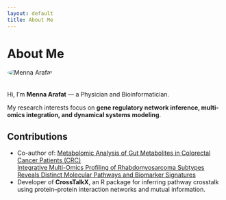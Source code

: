 ```yaml
---
layout: default
title: About Me
---
```


<div class="post">
  <h1 class="pageTitle">About Me</h1>

  <img src="{{ '' | relative_url }}" alt="Menna Arafat" style="max-width:200px; border-radius:50%; margin-bottom:20px;">

  <p class="intro">
    Hi, I’m <strong>Menna Arafat</strong> — a Physician and Bioinformatician.
  </p>

  <p>
    My research interests focus on <strong>gene regulatory network inference, multi-omics integration, and dynamical systems modeling</strong>.
  </p>

  <h2>Contributions</h2>
  <ul>
    <li>
      Co-author of:  
      <a href="https://link.springer.com/article/10.1007/s00726-025-03448-3" target="_blank">
        Metabolomic Analysis of Gut Metabolites in Colorectal Cancer Patients (CRC)
      </a>  
      <br>
      <a href="https://www.mdpi.com/2073-4409/14/14/1115" target="_blank">
        Integrative Multi-Omics Profiling of Rhabdomyosarcoma Subtypes Reveals Distinct Molecular Pathways and Biomarker Signatures
      </a>
    </li>
    <li>
      Developer of <strong>CrossTalkX</strong>, an R package for inferring pathway crosstalk using protein–protein interaction networks and mutual information.
    </li>
  </ul>
</div>
